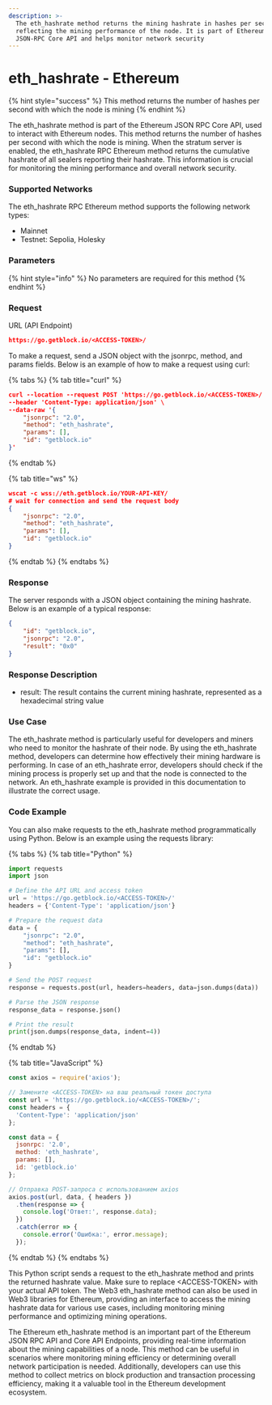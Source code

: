 ```yaml
---
description: >-
  The eth_hashrate method returns the mining hashrate in hashes per second,
  reflecting the mining performance of the node. It is part of Ethereum's
  JSON-RPC Core API and helps monitor network security
---
```


# eth\_hashrate - Ethereum

{% hint style="success" %}
This method returns the number of hashes per second with which the node is mining
{% endhint %}

The eth\_hashrate method is part of the Ethereum JSON RPC Core API, used to interact with Ethereum nodes. This method returns the number of hashes per second with which the node is mining. When the stratum server is enabled, the eth\_hashrate RPC Ethereum method returns the cumulative hashrate of all sealers reporting their hashrate. This information is crucial for monitoring the mining performance and overall network security.

### Supported Networks

The eth\_hashrate RPC Ethereum method supports the following network types:

* Mainnet
* Testnet: Sepolia, Holesky

### Parameters

{% hint style="info" %}
No parameters are required for this method
{% endhint %}

### Request

URL (API Endpoint)

```json
https://go.getblock.io/<ACCESS-TOKEN>/
```

To make a request, send a JSON object with the jsonrpc, method, and params fields. Below is an example of how to make a request using curl:

{% tabs %}
{% tab title="curl" %}
```json
curl --location --request POST 'https://go.getblock.io/<ACCESS-TOKEN>/' \
--header 'Content-Type: application/json' \
--data-raw '{
    "jsonrpc": "2.0",
    "method": "eth_hashrate",
    "params": [],
    "id": "getblock.io"
}'

```
{% endtab %}

{% tab title="ws" %}
```json
wscat -c wss://eth.getblock.io/YOUR-API-KEY/ 
# wait for connection and send the request body 
{
    "jsonrpc": "2.0",
    "method": "eth_hashrate",
    "params": [],
    "id": "getblock.io"
}
```
{% endtab %}
{% endtabs %}

### Response

The server responds with a JSON object containing the mining hashrate. Below is an example of a typical response:

```json
{
    "id": "getblock.io",
    "jsonrpc": "2.0",
    "result": "0x0"
}
```

### Response Description

* result: The result contains the current mining hashrate, represented as a hexadecimal string value

### Use Case

The eth\_hashrate method is particularly useful for developers and miners who need to monitor the hashrate of their node. By using the eth\_hashrate method, developers can determine how effectively their mining hardware is performing. In case of an eth\_hashrate error, developers should check if the mining process is properly set up and that the node is connected to the network. An eth\_hashrate example is provided in this documentation to illustrate the correct usage.

### Code Example

You can also make requests to the eth\_hashrate method programmatically using Python. Below is an example using the requests library:

{% tabs %}
{% tab title="Python" %}
```python
import requests
import json

# Define the API URL and access token
url = 'https://go.getblock.io/<ACCESS-TOKEN>/'
headers = {'Content-Type': 'application/json'}

# Prepare the request data
data = {
    "jsonrpc": "2.0",
    "method": "eth_hashrate",
    "params": [],
    "id": "getblock.io"
}

# Send the POST request
response = requests.post(url, headers=headers, data=json.dumps(data))

# Parse the JSON response
response_data = response.json()

# Print the result
print(json.dumps(response_data, indent=4))
```
{% endtab %}

{% tab title="JavaScript" %}
```javascript
const axios = require('axios');

// Замените <ACCESS-TOKEN> на ваш реальный токен доступа
const url = 'https://go.getblock.io/<ACCESS-TOKEN>/';
const headers = {
  'Content-Type': 'application/json'
};

const data = {
  jsonrpc: '2.0',
  method: 'eth_hashrate',
  params: [],
  id: 'getblock.io'
};

// Отправка POST-запроса с использованием axios
axios.post(url, data, { headers })
  .then(response => {
    console.log('Ответ:', response.data);
  })
  .catch(error => {
    console.error('Ошибка:', error.message);
  });
```
{% endtab %}
{% endtabs %}

This Python script sends a request to the eth\_hashrate method and prints the returned hashrate value. Make sure to replace \<ACCESS-TOKEN> with your actual API token. The Web3 eth\_hashrate method can also be used in Web3 libraries for Ethereum, providing an interface to access the mining hashrate data for various use cases, including monitoring mining performance and optimizing mining operations.

The Ethereum eth\_hashrate method is an important part of the Ethereum JSON RPC API and Core API Endpoints, providing real-time information about the mining capabilities of a node. This method can be useful in scenarios where monitoring mining efficiency or determining overall network participation is needed. Additionally, developers can use this method to collect metrics on block production and transaction processing efficiency, making it a valuable tool in the Ethereum development ecosystem.
